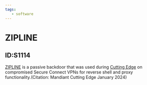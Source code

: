 ```yaml
---
tags:
   - software
---
```

# ZIPLINE
## ID:S1114
[ZIPLINE](/mitre/software/S1114) is a passive backdoor that was used during [Cutting Edge](/mitre/campaigns/C0029) on compromised Secure Connect VPNs for reverse shell and proxy functionality.(Citation: Mandiant Cutting Edge January 2024)
